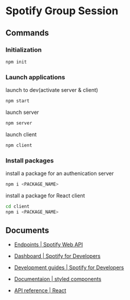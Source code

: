 # Spotify Group Session

## Commands 

### Initialization

```bash
npm init
```

### Launch applications
launch to dev(activate server & client)
```bash
npm start
```

launch server
```bash
npm server
```

launch client
```bash
npm client
```

### Install packages

install a package for an authenication server
```bash
npm i <PACKAGE_NAME>
```

install a package for React client
```bash
cd client
npm i <PACKAGE_NAME>
```

## Documents

- [Endpoints | Spotify Web API](https://developer.spotify.com/documentation/web-api/reference/#/)

- [Dashboard | Spotify for Developers](https://developer.spotify.com/dashboard/applications/)

- [Development guides | Spotify for Developers](https://developer.spotify.com/documentation/general/guides/)

- [Documentaion | styled components](https://styled-components.com/docs)

- [API reference | React](https://reactjs.org/docs/react-api.html)